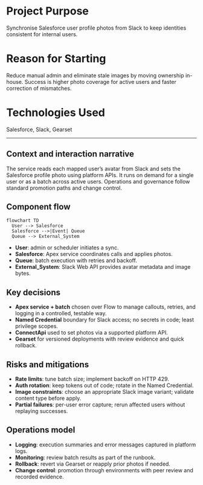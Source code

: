 ﻿# Project Purpose

Synchronise Salesforce user profile photos from Slack to keep identities consistent for internal users.

# Reason for Starting

Reduce manual admin and eliminate stale images by moving ownership in-house. Success is higher photo coverage for active users and faster correction of mismatches.

# Technologies Used

Salesforce, Slack, Gearset

---

## Context and interaction narrative

The service reads each mapped user’s avatar from Slack and sets the Salesforce profile photo using platform APIs. It runs on demand for a single user or as a batch across active users. Operations and governance follow standard promotion paths and change control.

## Component flow

```mermaid
flowchart TD
  User --> Salesforce
  Salesforce -->|Event| Queue
  Queue --> External_System
```

* **User**: admin or scheduler initiates a sync.
* **Salesforce**: Apex service coordinates calls and applies photos.
* **Queue**: batch execution with retries and backoff.
* **External\_System**: Slack Web API provides avatar metadata and image bytes.

## Key decisions

* **Apex service + batch** chosen over Flow to manage callouts, retries, and logging in a controlled, testable way.
* **Named Credential** boundary for Slack access; no secrets in code; least privilege scopes.
* **ConnectApi** used to set photos via a supported platform API.
* **Gearset** for versioned deployments with review evidence and quick rollback.

## Risks and mitigations

* **Rate limits**: tune batch size; implement backoff on HTTP 429.
* **Auth rotation**: keep tokens out of code; rotate in the Named Credential.
* **Image constraints**: choose an appropriate Slack image variant; validate content type before apply.
* **Partial failures**: per-user error capture; rerun affected users without replaying successes.

## Operations model

* **Logging**: execution summaries and error messages captured in platform logs.
* **Monitoring**: review batch results as part of the runbook.
* **Rollback**: revert via Gearset or reapply prior photos if needed.
* **Change control**: promotion through environments with peer review and recorded evidence.

